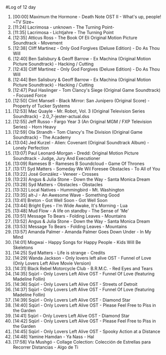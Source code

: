 #Log of 12 day

1. [00:00] Maximum the Hormone - Death Note OST II - What's up, people! ~TV Size~
1. [11:24] Lacrimosa - unknown - The Turning Point-
1. [11:35] Lacrimosa - Lichtjahre - The Turning Point
1. [12:35] Atticus Ross - The Book Of Eli Original Motion Picture Soundtrack - Movement
1. [12:38] Cliff Martinez - Only God Forgives (Deluxe Edition) - Do As Thou Will
1. [12:40] Ben Salisbury & Geoff Barrow - Ex Machina (Original Motion Picture Soundtrack) - Hacking / Cutting
1. [12:43] Cliff Martinez - Only God Forgives (Deluxe Edition) - Do As Thou Will
1. [12:44] Ben Salisbury & Geoff Barrow - Ex Machina (Original Motion Picture Soundtrack) - Hacking / Cutting
1. [12:47] Paul Haslinger - Tom Clancy's Siege (Original Game Soundtrack) - Focused Force
1. [12:50] Clint Mansell - Black Mirror: San Junipero (Original Score) - Property of Tucker Systems
1. [12:53] Mac Quayle - Mr. Robot, Vol. 3 (Original Television Series Soundtrack) - 2.0_7-jester-actual.dss
1. [12:55] Jeff Russo - Fargo Year 3 (An Original MGM / FXP Television Series) - Horn Heavy
1. [12:59] Ola Strandh - Tom Clancy's The Division (Original Game Soundtrack) - The Academy
1. [13:04] Jed Kurzel - Alien: Covenant (Original Soundtrack Album) - Lonely Perfection
1. [13:07] Paul Leonard-Morgan - Dredd: Original Motion Picture Soundtrack - Judge, Jury And Executioner
1. [13:09] Rameses B - Rameses B Soundcloud - Game Of Thrones
1. [13:17] Syd Matters - Someday We Wil Foresee Obstacles - To All of You
1. [13:22] José González - Veneer - Crosses
1. [13:23] Angus & Julia Stone - Down the Way - Santa Monica Dream
1. [13:28] Syd Matters - Obstacles - Obstacles
1. [13:32] Local Natives - Hummingbird - Mt. Washington
1. [13:35] alt-J - An Awesome Wave - Something Good
1. [13:41] Breton - Got Well Soon - Got Well Soon
1. [13:44] Bright Eyes - I'm Wide Awake, It's Morning - Lua
1. [13:48] Mud Flow - A life on standby - The Sense of 'Me'
1. [13:51] Message To Bears - Folding Leaves - Mountains
1. [13:52] Angus & Julia Stone - Down the Way - Santa Monica Dream
1. [13:53] Message To Bears - Folding Leaves - Mountains
1. [13:57] Amanda Palmer - Amanda Palmer Goes Down Under - In My Mind
1. [14:01] Mogwai - Happy Songs for Happy People - Kids Will Be Skeletons
1. [14:25] Syd Matters - Life is strange - Credits
1. [14:29] Wanda Jackson - Only lovers left alive OST - Funnel of Love (Only Lovers Left Alive Movie Version)
1. [14:31] Black Rebel Motorcycle Club - B.R.M.C. - Red Eyes and Tears
1. [14:35] Sqürl - Only Lovers Left Alive OST - Funnel Of Love (featuring Madeline Follin)
1. [14:36] Sqürl - Only Lovers Left Alive OST - Streets of Detroit
1. [14:37] Sqürl - Only Lovers Left Alive OST - Funnel Of Love (featuring Madeline Follin)
1. [14:39] Sqürl - Only Lovers Left Alive OST - Diamond Star
1. [14:40] Sqürl - Only Lovers Left Alive OST - Please Feel Free to Piss in the Garden
1. [14:41] Sqürl - Only Lovers Left Alive OST - Diamond Star
1. [14:42] Sqürl - Only Lovers Left Alive OST - Please Feel Free to Piss in the Garden
1. [14:45] Sqürl - Only Lovers Left Alive OST - Spooky Action at a Distance
1. [14:48] Yamine Hamdan - Ya Nass - Hal
1. [17:58] Vía Mushgó - Collage Colection: Colección de Estrellas para Recorrer Distancias - Algo de Ti
